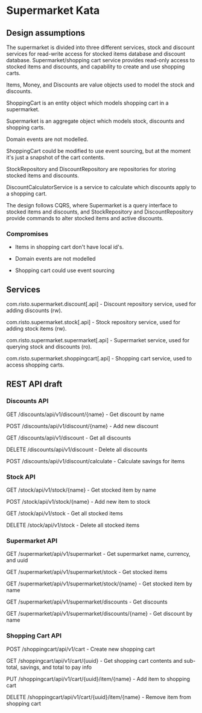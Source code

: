 # Supermarket Kata

## Design assumptions

The supermarket is divided into three different services, stock and discount services for read-write access for stocked items database and discount database. Supermarket/shopping cart service provides read-only access to stocked items and discounts, and capability to create and use shopping carts. 


Items, Money, and Discounts are value objects used to model the stock and discounts.

ShoppingCart is an entity object which models shopping cart in a supermarket.

Supermarket is an aggregate object which models stock, discounts and shopping carts.

Domain events are not modelled.

ShoppingCart could be modified to use event sourcing, but at the moment it's just a snapshot of the cart contents.

StockRepository and DiscountRepository are repositories for storing stocked items and discounts.

DiscountCalculatorService is a service to calculate which discounts apply to a shopping cart. 

The design follows CQRS, where Supermarket is a query interface to stocked items and discounts, and StockRepository and DiscountRepository provide commands to alter stocked items and active discounts. 



### Compromises

- Items in shopping cart don't have local id's.

- Domain events are not modelled

- Shopping cart could use event sourcing


## Services

com.risto.supermarket.discount[.api] - Discount repository service, used for adding discounts (rw).

com.risto.supermarket.stock[.api] - Stock repository service, used for adding stock items (rw).

com.risto.supermarket.supermarket[.api] - Supermarket service, used for querying stock and discounts (ro).

com.risto.supermarket.shoppingcart[.api] - Shopping cart service, used to access shopping carts.


## REST API draft

### Discounts API

GET /discounts/api/v1/discount/{name}   - Get discount by name

POST /discounts/api/v1/discount/{name}  - Add new discount


GET /discounts/api/v1/discount  		- Get all discounts

DELETE /discounts/api/v1/discount  		- Delete all discounts


POST /discounts/api/v1/discount/calculate  - Calculate savings for items


### Stock API

GET /stock/api/v1/stock/{name}   - Get stocked item by name

POST /stock/api/v1/stock/{name}  - Add new item to stock


GET /stock/api/v1/stock  		 - Get all stocked items

DELETE /stock/api/v1/stock  	 - Delete all stocked items


### Supermarket API

GET /supermarket/api/v1/supermarket              - Get supermarket name, currency, and uuid


GET /supermarket/api/v1/supermarket/stock        - Get stocked items

GET /supermarket/api/v1/supermarket/stock/{name} - Get stocked item by name


GET /supermarket/api/v1/supermarket/discounts        - Get discounts

GET /supermarket/api/v1/supermarket/discounts/{name} - Get discount by name


### Shopping Cart API

POST /shoppingcart/api/v1/cart        - Create new shopping cart

GET /shoppingcart/api/v1/cart/{uuid}  - Get shopping cart contents and sub-total, savings, and total to pay info

PUT /shoppingcart/api/v1/cart/{uuid}/item/{name}  - Add item to shopping cart

DELETE /shoppingcart/api/v1/cart/{uuid}/item/{name}  - Remove item from shopping cart


